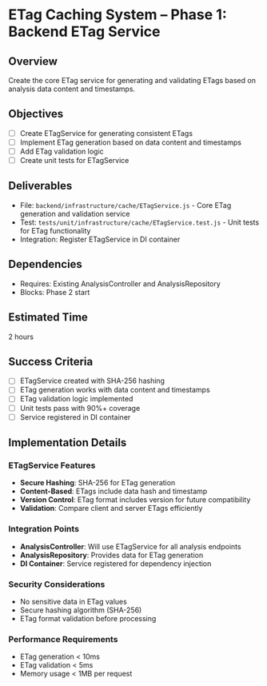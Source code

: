 # ETag Caching System – Phase 1: Backend ETag Service

## Overview
Create the core ETag service for generating and validating ETags based on analysis data content and timestamps.

## Objectives
- [ ] Create ETagService for generating consistent ETags
- [ ] Implement ETag generation based on data content and timestamps
- [ ] Add ETag validation logic
- [ ] Create unit tests for ETagService

## Deliverables
- File: `backend/infrastructure/cache/ETagService.js` - Core ETag generation and validation service
- Test: `tests/unit/infrastructure/cache/ETagService.test.js` - Unit tests for ETag functionality
- Integration: Register ETagService in DI container

## Dependencies
- Requires: Existing AnalysisController and AnalysisRepository
- Blocks: Phase 2 start

## Estimated Time
2 hours

## Success Criteria
- [ ] ETagService created with SHA-256 hashing
- [ ] ETag generation works with data content and timestamps
- [ ] ETag validation logic implemented
- [ ] Unit tests pass with 90%+ coverage
- [ ] Service registered in DI container

## Implementation Details

### ETagService Features
- **Secure Hashing**: SHA-256 for ETag generation
- **Content-Based**: ETags include data hash and timestamp
- **Version Control**: ETag format includes version for future compatibility
- **Validation**: Compare client and server ETags efficiently

### Integration Points
- **AnalysisController**: Will use ETagService for all analysis endpoints
- **AnalysisRepository**: Provides data for ETag generation
- **DI Container**: Service registered for dependency injection

### Security Considerations
- No sensitive data in ETag values
- Secure hashing algorithm (SHA-256)
- ETag format validation before processing

### Performance Requirements
- ETag generation < 10ms
- ETag validation < 5ms
- Memory usage < 1MB per request 